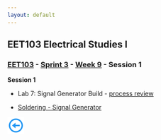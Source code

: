 ```yaml
---
layout: default
---
```


## EET103 Electrical Studies I

### [EET103](../../../) - [Sprint 3](../../) - [Week 9](../) - Session 1

**Session 1**

- Lab 7: Signal Generator Build - [process review](sig_gen_build.md)

<!-- - [Review - Parallel Quiz](https://forms.office.com/r/2Z4k30Ue4b?origin=lprLink) -->

- [Soldering - Signal Generator](../../../labs/l07_sig_gen_build/index.md)


[![back button](../../../back_button.png)](../)